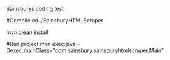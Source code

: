 Sainsburys coding test

#Compile 
cd ./SainsburyHTMLScraper

mvn clean install

#Run project
mvn exec:java -Dexec.mainClass="com.sainsbury.sainsburyhtmlscraper.Main"

